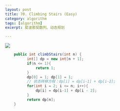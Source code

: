 ```yaml
---
layout: post
title: 70. Climbing Stairs (Easy)
category: algorithm
tags: [algorithm]
excerpt: 斐波那契数列、动态规划

---
```


![](http://image-chenrong-public.oss-cn-shenzhen.aliyuncs.com/image/algorithm/leetcode/70.jpg)

```java
    public int climbStairs(int n) {
          int[] dp = new int[n + 1];
          if(n <= 1){
              return 1;
          }
          dp[0] = 1; dp[1] = 1;
          // 状态转移方程：dp[i] = dp[i-1] + dp[i-2];
          for(int i = 2; i <= n; i++){
              dp[i] = dp[i-1] + dp[i - 2];
          }
          return dp[n];
    }
```

